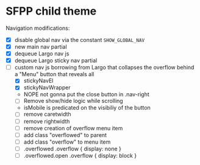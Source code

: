 # SFPP child theme

Navigation modifications:

- [x] disable global nav via the constant `SHOW_GLOBAL_NAV`
- [x] new main nav partial
- [x] dequeue Largo nav js
- [x] dequeue Largo sticky nav partial
- [ ] custom nav js borrowing from Largo that collapses the overflow behind a "Menu" button that reveals all
	- [x] stickyNavEl 
	- [x] stickyNavWrapper
	- NOPE not gonna put the close button in .nav-right
	- [ ] Remove show/hide logic while scrolling
	- isMobile is predicated on the visibiliy of the button
	- [ ] remove caretwidth
	- [ ] remove rightwidth
	- [ ] remove creation of overflow menu item
	- [ ] add class "overflowed" to parent
	- [ ] add class "overflow" to menu item
	- [ ] .overflowed .overflow { display: none }
	- [ ] .overflowed.open .overflow { display: block }